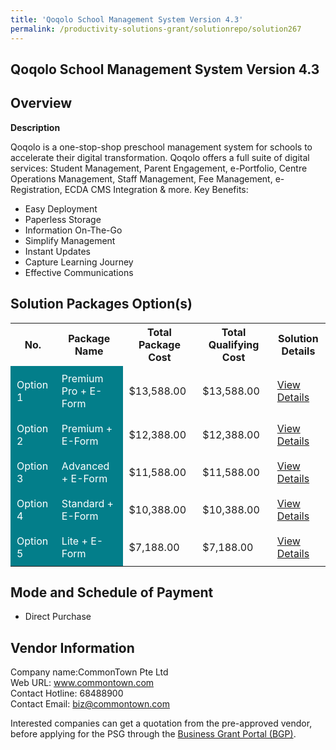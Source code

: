 ```yaml
---
title: 'Qoqolo School Management System Version 4.3'
permalink: /productivity-solutions-grant/solutionrepo/solution267
---
```


## Qoqolo School Management System Version 4.3

## Overview

**Description**

Qoqolo is a one-stop-shop preschool management system for schools to accelerate their digital transformation.  Qoqolo offers a full suite of digital services: Student Management, Parent Engagement, e-Portfolio, Centre Operations Management, Staff Management, Fee Management, e-Registration, ECDA CMS Integration & more.
Key Benefits:
-	Easy Deployment
-	Paperless Storage
-	Information On-The-Go
-	Simplify Management
-	Instant Updates
-	Capture Learning Journey
-	Effective Communications

## Solution Packages Option(s)

<table>
<tr>
<th><b>No.</b></th>
<th><b>Package Name</b></th>
<th><b>Total Package Cost</b></th>
<th><b>Total Qualifying Cost</b></th>
<th><b>Solution Details</b></th>
</tr>
<tr>
<td style='padding: 10px; background-color: #037E8A; color: #FFFFFF;'>Option 1</td>
<td style='padding: 10px; background-color: #037E8A; color: #FFFFFF;'>Premium Pro + E-Form</td>
<td style='padding: 10px;'>$13,588.00</td>
<td style='padding: 10px;'>$13,588.00</td>
<td style='padding: 10px;'><a href='/images/psg/Commontown_Desensitised_Annex_3_Part_1.pdf' target='_blank'>View Details</a></td>
</tr>
<tr>
<td style='padding: 10px; background-color: #037E8A; color: #FFFFFF;'>Option 2</td>
<td style='padding: 10px; background-color: #037E8A; color: #FFFFFF;'>Premium + E-Form</td>
<td style='padding: 10px;'>$12,388.00</td>
<td style='padding: 10px;'>$12,388.00</td>
<td style='padding: 10px;'><a href='/images/psg/Commontown_Desensitised_Annex_3_Part_2.pdf' target='_blank'>View Details</a></td>
</tr>
<tr>
<td style='padding: 10px; background-color: #037E8A; color: #FFFFFF;'>Option 3</td>
<td style='padding: 10px; background-color: #037E8A; color: #FFFFFF;'>Advanced + E-Form</td>
<td style='padding: 10px;'>$11,588.00</td>
<td style='padding: 10px;'>$11,588.00</td>
<td style='padding: 10px;'><a href='/images/psg/Commontown_Desensitised_Annex_3_Part_3.pdf' target='_blank'>View Details</a></td>
</tr>
<tr>
<td style='padding: 10px; background-color: #037E8A; color: #FFFFFF;'>Option 4</td>
<td style='padding: 10px; background-color: #037E8A; color: #FFFFFF;'>Standard + E-Form</td>
<td style='padding: 10px;'>$10,388.00</td>
<td style='padding: 10px;'>$10,388.00</td>
<td style='padding: 10px;'><a href='/images/psg/Commontown_Desensitised_Annex_3_Part_4.pdf' target='_blank'>View Details</a></td>
</tr>
<tr>
<td style='padding: 10px; background-color: #037E8A; color: #FFFFFF;'>Option 5</td>
<td style='padding: 10px; background-color: #037E8A; color: #FFFFFF;'>Lite + E-Form</td>
<td style='padding: 10px;'>$7,188.00</td>
<td style='padding: 10px;'>$7,188.00</td>
<td style='padding: 10px;'><a href='/images/psg/Commontown_Desensitised_Annex_3_Part_5.pdf' target='_blank'>View Details</a></td>
</tr>
</table>

## Mode and Schedule of Payment

 - Direct Purchase

## Vendor Information

 Company name:CommonTown Pte Ltd<br>Web URL: www.commontown.com <br>Contact Hotline: 68488900 <br>Contact Email: biz@commontown.com 

Interested companies can get a quotation from the pre-approved vendor, before applying for the PSG through the <a href='https://www.businessgrants.gov.sg/' target='_blank' rel='noopener'>Business Grant Portal (BGP)</a>.

<script src="/jquery/resize-tables.js"></script>
